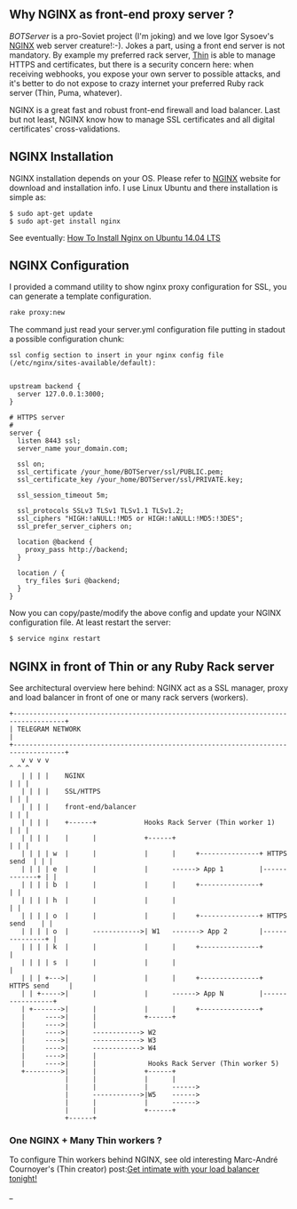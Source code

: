 ## Why NGINX as front-end proxy server ?

_BOTServer_ is a pro-Soviet project (I'm joking) and we love Igor Sysoev's [NGINX](http://nginx.org/) web server creature!:-). Jokes a part, using a front end server is not mandatory. By example my preferred rack server, [Thin](http://code.macournoyer.com/thin/) is able to manage HTTPS and certificates, but there is a security concern here: when receiving webhooks, you expose your own server to possible attacks, and it's better to do not expose to crazy internet your preferred Ruby rack server (Thin, Puma, whatever).

NGINX is a great fast and robust front-end firewall and load balancer. Last but not least, NGINX know how to manage SSL certificates and all digital certificates' cross-validations. 

## NGINX Installation
NGINX installation depends on your OS. Please refer to [NGINX](http://nginx.org/) website for download and installation info. I use Linux Ubuntu and there installation is simple as:

```
$ sudo apt-get update
$ sudo apt-get install nginx
```

See eventually: [How To Install Nginx on Ubuntu 14.04 LTS](https://www.digitalocean.com/community/tutorials/how-to-install-nginx-on-ubuntu-14-04-lts) 

## NGINX Configuration

I provided a command utility to show nginx proxy configuration for SSL, you can generate a template configuration.

```bash
rake proxy:new
```

The command just read your server.yml configuration file putting in stadout a possible configuration chunk: 

```
ssl config section to insert in your nginx config file (/etc/nginx/sites-available/default):


upstream backend {
  server 127.0.0.1:3000;
}

# HTTPS server
#
server {
  listen 8443 ssl;
  server_name your_domain.com;

  ssl on;
  ssl_certificate /your_home/BOTServer/ssl/PUBLIC.pem;
  ssl_certificate_key /your_home/BOTServer/ssl/PRIVATE.key;

  ssl_session_timeout 5m;

  ssl_protocols SSLv3 TLSv1 TLSv1.1 TLSv1.2;
  ssl_ciphers "HIGH:!aNULL:!MD5 or HIGH:!aNULL:!MD5:!3DES";
  ssl_prefer_server_ciphers on;

  location @backend {
    proxy_pass http://backend;
  }

  location / {
    try_files $uri @backend;
  }
}
```

Now you can copy/paste/modify the above config and update your NGINX configuration file. At least restart the server:

```bash
$ service nginx restart
```


## NGINX in front of Thin or any Ruby Rack server

See architectural overview here behind: NGINX act as a SSL manager, proxy and load balancer in front of one or many rack servers (workers).

```
+-----------------------------------------------------------------------------------+
| TELEGRAM NETWORK                                                                  |
+-----------------------------------------------------------------------------------+
   v v v v                                                                   ^ ^ ^
   | | | |    NGINX                                                          | | |
   | | | |    SSL/HTTPS                                                      | | | 
   | | | |    front-end/balancer                                             | | |
   | | | |    +------+            Hooks Rack Server (Thin worker 1)          | | |
   | | | |    |      |            +------+                                   | | |
   | | | | w  |      |            |      |     +---------------+ HTTPS send  | | |
   | | | | e  |      |            |      ------> App 1         |-------------+ | |
   | | | | b  |      |            |      |     +---------------+               | |
   | | | | h  |      |            |      |                                     | |
   | | | | o  |      |            |      |     +---------------+ HTTPS send    | |
   | | | | o  |      ------------>| W1   -------> App 2        |---------------+ |
   | | | | k  |      |            |      |     +---------------+                 |
   | | | | s  |      |            |      |                                       |
   | | | +--->|      |            |      |     +---------------+  HTTPS send     |    
   | | +----->|      |            |      ------> App N         |-----------------+
   | +------->|      |            |      |     +---------------+
   |     ---->|      |            +------+
   |     ---->|      |        
   |     ---->|      ------------> W2
   |     ---->|      ------------> W3
   |     ---->|      ------------> W4
   |     ---->|      |        
   |     ---->|      |             Hooks Rack Server (Thin worker 5)  
   +--------->|      |            +------+
              |      |            |      |                     
              |      |            |      ------>               
              |      ------------>|W5    ------>                
              |      |            |      ------>               
              |      |            +------+
              +------+     
```

### One NGINX + Many Thin workers ?

To configure Thin workers behind NGINX, see old interesting Marc-André Cournoyer's (Thin creator) post:[Get intimate with your load balancer tonight!](https://macournoyer.wordpress.com/2008/01/26/get-intimate-with-your-load-balancer-tonight/) 

_
